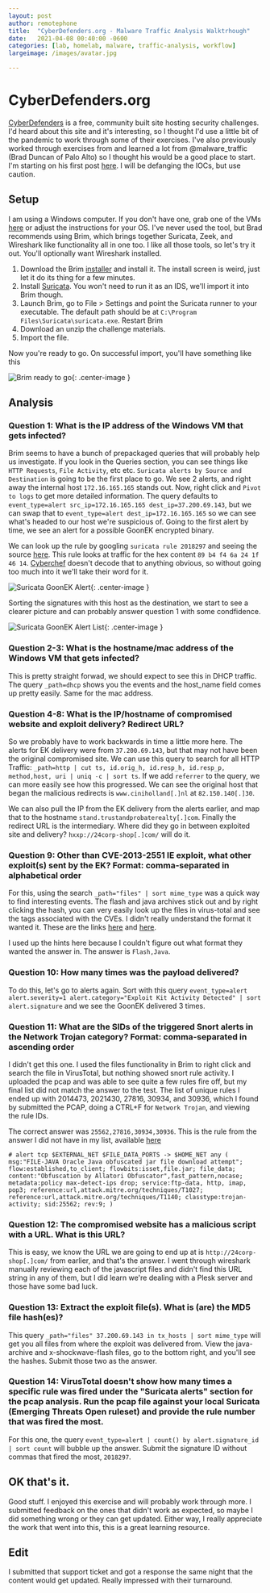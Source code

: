 ```yaml
---
layout: post
author: remotephone
title:  "CyberDefenders.org - Malware Traffic Analysis Walktrhough"
date:   2021-04-08 00:40:00 -0600
categories: [lab, homelab, malware, traffic-analysis, workflow]
largeimage: /images/avatar.jpg

---
```


# CyberDefenders.org

[CyberDefenders](https://cyberdefenders.org/) is a free, community built site hosting security challenges. I'd heard about this site and it's interesting, so I thought I'd use a little bit of the pandemic to work through some of their exercises. I've also previously worked through exercises from and learned a lot from @malware_traffic (Brad Duncan of Palo Alto) so I thought his would be a good place to start. I'm starting on his first post [here](https://cyberdefenders.org/labs/17). I will be defanging the IOCs, but use caution.


## Setup

I am using a Windows computer. If you don't have one, grab one of the VMs [here](https://developer.microsoft.com/en-us/windows/downloads/virtual-machines/) or adjust the instructions for your OS. I've never used the tool, but Brad recommends using Brim, which brings together Suricata, Zeek, and Wireshark like functionality all in one too. I like all those tools, so let's try it out. You'll optionally want Wireshark installed.

1. Download the Brim [installer](https://www.brimsecurity.com/download/) and install it. The install screen is weird, just let it do its thing for a few minutes.  
2. Install [Suricata](https://suricata-ids.org/download/). You won't need to run it as an IDS, we'll import it into Brim though.  
3. Launch Brim, go to File > Settings and point the Suricata runner to your executable. The default path should be at `C:\Program Files\Suricata\suricata.exe`. Restart Brim  
4. Download an unzip the challenge materials.  
5. Import the file. 

Now you're ready to go. On successful import, you'll have something like this

![Brim ready to go]({{site.url}}/images/brim_mta1_1.png){: .center-image }


## Analysis

### Question 1: What is the IP address of the Windows VM that gets infected?

Brim seems to have a bunch of prepackaged queries that will probably help us investigate. If you look in the Queries section, you can see things like `HTTP Requests`, `File Activity`, etc etc. `Suricata alerts by Source and Destination` is going to be the first place to go. We see 2 alerts, and right away the internal host `172.16.165.165` stands out. Now, right click and `Pivot to logs` to get more detailed information. The query defaults to `event_type=alert src_ip=172.16.165.165 dest_ip=37.200.69.143`, but we can swap that to `event_type=alert dest_ip=172.16.165.165` so we can see what's headed to our host we're suspicious of. Going to the first alert by time, we see an alert for a possible GoonEK encrypted binary. 

We can look up the rule by googling `suricata rule 2018297` and seeing the source [here](https://github.com/OISF/suricata-update/blob/master/tests/emerging-current_events.rules#L2661). This rule looks at traffic for the hex content `89 b4 f4 6a 24 1f 46 14`. [Cyberchef](https://gchq.github.io/CyberChef/#recipe=From_Hex('Auto')&input=ODkgYjQgZjQgNmEgMjQgMWYgNDYgMTQ) doesn't decode that to anything obvious, so without going too much into it we'll take their word for it.  

![Suricata GoonEK Alert]({{site.url}}/images/brim_mta1_2.png){: .center-image }

Sorting the signatures with this host as the destination, we start to see a clearer picture and can probably answer question 1 with some condfidence. 

![Suricata GoonEK Alert List]({{site.url}}/images/brim_mta1_3.png){: .center-image }


### Question 2-3: What is the hostname/mac address of the Windows VM that gets infected?  

This is pretty straight forwad, we should expect to see this in DHCP traffic. The query `_path=dhcp` shows you the events and the host_name field comes up pretty easily. Same for the mac address.  

### Question 4-8: What is the IP/hostname of compromised website and exploit delivery? Redirect URL?  

So we probably have to work backwards in time a little more here. The alerts for EK delivery were from `37.200.69.143`, but that may not have been the original compromised site. We can use this query to search for all HTTP Traffic: `_path=http | cut ts, id.orig_h, id.resp_h, id.resp_p, method,host, uri | uniq -c | sort ts`. If we add `referrer` to the query, we can more easily see how this progressed. We can see the original host that began the malicious redirects is `www.ciniholland[.]nl` at `82.150.140[.]30`.  

We can also pull the IP from the EK delivery from the alerts earlier, and map that to the hostname `stand.trustandprobaterealty[.]com`.  Finally the redirect URL is the intermediary. Where did they go in between exploited site and delivery?  `hxxp://24corp-shop[.]com/` will do it.  


### Question 9: Other than CVE-2013-2551 IE exploit, what other exploit(s) sent by the EK? Format: comma-separated in alphabetical order	

For this, using the search `_path="files" | sort mime_type` was a quick way to find interesting events. The flash and java archives stick out and by right clicking the hash, you can very easily look up the files in virus-total and see the tags associated with the CVEs. I didn't really understand the format it wanted it. These are the links [here](https://www.virustotal.com/gui/file/e2e33b802a0d939d07bd8291f23484c2f68ccc33dc0655eb4493e5d3aebc0747/detection) and [here](https://www.virustotal.com/gui/file/178be0ed83a7a9020121dee1c305fd6ca3b74d15836835cfb1684da0b44190d3/detection).  

I used up the hints here because I couldn't figure out what format they wanted the answer in. The answer is `Flash,Java`.  

### Question 10: How many times was the payload delivered?	

To do this, let's go to alerts again. Sort with this query `event_type=alert alert.severity=1 alert.category="Exploit Kit Activity Detected" | sort alert.signature` and we see the GoonEK delivered 3 times.

### Question 11: What are the SIDs of the triggered Snort alerts in the Network Trojan category? Format: comma-separated in ascending order	

I didn't get this one. I used the files functionality in Brim to right click and search the file in VirusTotal, but nothing showed snort rule activity. I uploaded the pcap and was able to see quite a few rules fire off, but my final list did not match the answer to the test. The list of unique rules I ended up with 2014473, 2021430, 27816, 30934, and 30936, which I found by submitted the PCAP, doing a CTRL+F for `Network Trojan`, and viewing the rule IDs.  

The correct answer was `25562,27816,30934,30936`. This is the rule from the answer I did not have in my list, available [here](https://github.com/codecat007/snort-rules/blob/master/snortrules-snapshot-3000/rules/snort3-file-java.rules#L52)  

```
# alert tcp $EXTERNAL_NET $FILE_DATA_PORTS -> $HOME_NET any ( msg:"FILE-JAVA Oracle Java obfuscated jar file download attempt"; flow:established,to_client; flowbits:isset,file.jar; file_data; content:"Obfuscation by Allatori Obfuscator",fast_pattern,nocase; metadata:policy max-detect-ips drop; service:ftp-data, http, imap, pop3; reference:url,attack.mitre.org/techniques/T1027; reference:url,attack.mitre.org/techniques/T1140; classtype:trojan-activity; sid:25562; rev:9; )

```


### Question 12: The compromised website has a malicious script with a URL. What is this URL?	

This is easy, we know the URL we are going to end up at is `http://24corp-shop[.]com/` from earlier, and that's the answer. I went through wireshark manually reviewing each of the javascript files and didn't find this URL string in any of them, but I did learn we're dealing with a Plesk server and those have some bad luck.

### Question 13: Extract the exploit file(s). What is (are) the MD5 file hash(es)?	

This query `_path="files" 37.200.69.143 in tx_hosts | sort mime_type` will get you all files from where the exploit was delivered from. View the java-archive and x-shockwave-flash files, go to the bottom right, and you'll see the hashes. Submit those two as the answer. 


### Question 14: VirusTotal doesn't show how many times a specific rule was fired under the "Suricata alerts" section for the pcap analysis. Run the pcap file against your local Suricata (Emerging Threats Open ruleset) and provide the rule number that was fired the most.	

For this one, the query `event_type=alert | count() by alert.signature_id | sort count` will bubble up the answer. Submit the signature ID without commas that fired the most, `2018297`. 


## OK that's it.

Good stuff. I enjoyed this exercise and will probably work through more. I submitted feedback on the ones that didn't work as expected, so maybe I did something wrong or they can get updated. Either way, I really appreciate the work that went into this, this is a great learning resource. 

## Edit

I submitted that support ticket and got a response the same night that the content would get updated. Really impressed with their turnaround.